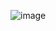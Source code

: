 ![image](https://user-images.githubusercontent.com/39836645/132410524-67ca7d50-6ef5-468a-89c2-6c4886e6a70d.png)
